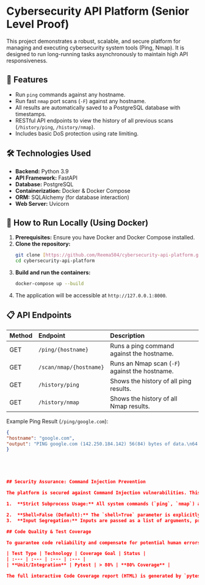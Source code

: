 # Cybersecurity API Platform (Senior Level Proof)

This project demonstrates a robust, scalable, and secure platform for managing and executing cybersecurity system tools (Ping, Nmap). It is designed to run long-running tasks asynchronously to maintain high API responsiveness.

## 🌟 Features

* Run `ping` commands against any hostname.
* Run fast `nmap` port scans (`-F`) against any hostname.
* All results are automatically saved to a PostgreSQL database with timestamps.
* RESTful API endpoints to view the history of all previous scans (`/history/ping`, `/history/nmap`).
* Includes basic DoS protection using rate limiting.

## 🛠️ Technologies Used

* **Backend:** Python 3.9
* **API Framework:** FastAPI
* **Database:** PostgreSQL
* **Containerization:** Docker & Docker Compose
* **ORM:** SQLAlchemy (for database interaction)
* **Web Server:** Uvicorn

## 🔧 How to Run Locally (Using Docker)

1.  **Prerequisites:** Ensure you have Docker and Docker Compose installed.
2.  **Clone the repository:**
    ```bash
    git clone [https://github.com/Reema504/cybersecurity-api-platform.git](https://github.com/Reema504/cybersecurity-api-platform.git)
    cd cybersecurity-api-platform
    ```
3.  **Build and run the containers:**
    ```bash
    docker-compose up --build
    ```
4.  The application will be accessible at `http://127.0.0.1:8000`.

## 📋 API Endpoints

| Method | Endpoint | Description |
| :--- | :--- | :--- |
| GET | `/ping/{hostname}` | Runs a ping command against the hostname. |
| GET | `/scan/nmap/{hostname}` | Runs an Nmap scan (`-F`) against the hostname. |
| GET | `/history/ping` | Shows the history of all ping results. |
| GET | `/history/nmap` | Shows the history of all Nmap results. |

Example Ping Result (`/ping/google.com`):
```json
{
"hostname": "google.com",
"output": "PING google.com (142.250.184.142) 56(84) bytes of data.\n64 bytes from lhr48s23-in-f14.1e100.net (142.250.>"
}





## Security Assurance: Command Injection Prevention

The platform is secured against Command Injection vulnerabilities. This critical security measure is achieved by strictly adhering to Python's best practices for running system commands:

1.  **Strict Subprocess Usage:** All system commands (`ping`, `nmap`) are executed using `subprocess.run()`).

2.  **Shell=False (Default):** The `shell=True` parameter is explicitly avoided. This ensures that user inputs are passed as isolated arguments, preventing concatenation of user input with executable code.
3.  **Input Segregation:** Inputs are passed as a list of arguments, preventing concatenation of user input with executable code.

## Code Quality & Test Coverage

To guarantee code reliability and compensate for potential human errors, this project maintains rigorous test coverage.

| Test Type | Technology | Coverage Goal | Status |
| :--- | :--- | :--- | :--- |
| **Unit/Integration** | Pytest | > 80% | **80% Coverage** |

The full interactive Code Coverage report (HTML) is generated by `pytest-cov` and is available in the `htmlcov/index.html` file after running tests with `pytest --cov`.
